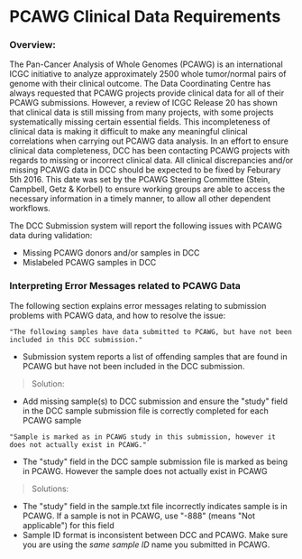 # PCAWG Clinical Data Requirements

### Overview:

The Pan-Cancer Analysis of Whole Genomes (PCAWG) is an international ICGC initiative to analyze approximately 2500 whole tumor/normal pairs of genome with their clinical outcome. The Data Coordinating Centre has always requested that PCAWG projects provide clinical data for all of their PCAWG submissions. However, a review of ICGC Release 20 has shown that clinical data is still missing from many projects, with some projects systematically missing certain essential fields. This incompleteness of clinical data is making it difficult to make any meaningful clinical correlations when carrying out PCAWG data analysis. In an effort to ensure clinical data completeness, DCC has been contacting PCAWG projects with regards to missing or incorrect clinical data. All clinical discrepancies and/or missing PCAWG data in DCC should be expected to be fixed by Feburary 5th 2016. This date was set by the PCAWG Steering Committee (Stein, Campbell, Getz & Korbel) to ensure working groups are able to access the necessary information in a timely manner, to allow all other dependent workflows.

The DCC Submission system will report the following issues with PCAWG data during validation:

* Missing PCAWG donors and/or samples in DCC 
* Mislabeled PCAWG samples in DCC


### Interpreting Error Messages related to PCAWG Data
The following section explains error messages relating to submission problems with PCAWG data, and how to resolve the issue:

```
"The following samples have data submitted to PCAWG, but have not been included in this DCC submission."
```

* Submission system reports a list of offending samples that are found in PCAWG but have not been included in the DCC submission.
> Solution:
  * Add missing sample(s) to DCC submission and ensure the "study" field in the DCC sample submission file is correctly completed for each PCAWG sample

```
"Sample is marked as in PCAWG study in this submission, however it does not actually exist in PCAWG."
```
* The "study" field in the DCC sample submission file is marked as being in PCAWG. However the sample does not actually exist in PCAWG
> Solutions:
  * The "study" field in the sample.txt file incorrectly indicates sample is in PCAWG. If a sample is not in PCAWG, use "-888" (means "Not applicable") for this field
  * Sample ID format is inconsistent between DCC and PCAWG. Make sure you are using the _same sample ID_ name you submitted in PCAWG.
